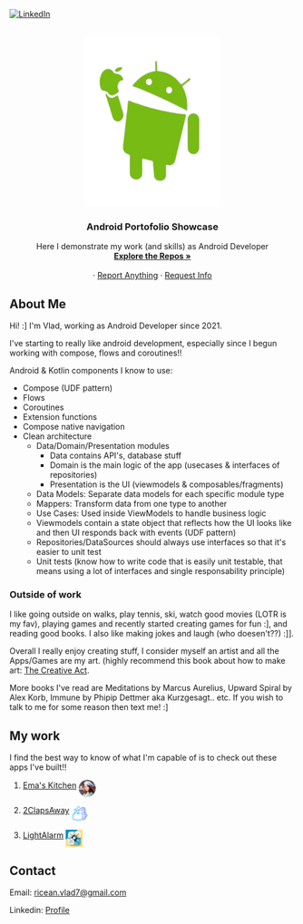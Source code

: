 <!-- Improved compatibility of back to top link: See: https://github.com/othneildrew/Best-README-Template/pull/73 -->
<a name="readme-top"></a>
<!--
*** Thanks for checking out the Best-README-Template. If you have a suggestion
*** that would make this better, please fork the repo and create a pull request
*** or simply open an issue with the tag "enhancement".
*** Don't forget to give the project a star!
*** Thanks again! Now go create something AMAZING! :D
-->



<!-- PROJECT SHIELDS -->
<!--
*** I'm using markdown "reference style" links for readability.
*** Reference links are enclosed in brackets [ ] instead of parentheses ( ).
*** See the bottom of this document for the declaration of the reference variables
*** for contributors-url, forks-url, etc. This is an optional, concise syntax you may use.
*** https://www.markdownguide.org/basic-syntax/#reference-style-links
-->
[![LinkedIn][linkedin-shield]][linkedin-url]

<!-- PROJECT LOGO -->
<br />
<div align="center">
  <a href="https://github.com/othneildrew/Best-README-Template">
    <img src="images/logo2.png" alt="Logo" width="240" height="300">
  </a>

  <h3 align="center">Android Portofolio Showcase</h3>

  <p align="center">
  Here I demonstrate my work (and skills) as Android Developer
   <br />
    <a href="https://github.com/vladr7"><strong>Explore the Repos »</strong></a>
    <br />
    <br />
    ·
    <a href="https://github.com/vladr7/Android-Portofolio-Showcase/issues">Report Anything</a>
    ·
    <a href="https://github.com/vladr7/Android-Portofolio-Showcase/issues">Request Info</a>
  </p>
</div>

## About Me

Hi! :] I'm Vlad, working as Android Developer since 2021. 

I've starting to really like android development, especially since I begun working with compose, flows and coroutines!! 

Android & Kotlin components I know to use:
- Compose (UDF pattern)
- Flows
- Coroutines
- Extension functions
- Compose native navigation 
- Clean architecture
    - Data/Domain/Presentation modules
         - Data contains API's, database stuff
         - Domain is the main logic of the app (usecases & interfaces of repositories)
         - Presentation is the UI (viewmodels & composables/fragments)
    - Data Models: Separate data models for each specific module type
    - Mappers: Transform data from one type to another
    - Use Cases: Used inside ViewModels to handle business logic
    - Viewmodels contain a state object that reflects how the UI looks like and then UI responds back with events (UDF pattern)
    - Repositories/DataSources should always use interfaces so that it's easier to unit test
    - Unit tests (know how to write code that is easily unit testable, that means using a lot of interfaces and single responsability principle)

### Outside of work

I like going outside on walks, play tennis, ski, watch good movies (LOTR is my fav), playing games and recently started creating games for fun :], and reading good books. I also like making jokes and laugh (who doesen't??) :]].

Overall I really enjoy creating stuff, I consider myself an artist and all the Apps/Games are my art. (highly recommend this book about how to make art: [The Creative Act](https://www.goodreads.com/book/show/60965426-the-creative-act). 

More books I've read are Meditations by Marcus Aurelius, Upward Spiral by Alex Korb, Immune by Phipip Dettmer aka Kurzgesagt.. etc. 
If you wish to talk to me for some reason then text me! :]

<!-- GETTING STARTED -->
## My work

I find the best way to know of what I'm capable of is to check out these apps I've built!!

1. [Ema's Kitchen](https://github.com/vladr7/EmaFoods) <img src="https://github.com/vladr7/Android-Portofolio-Showcase/blob/main/images/logoema.png" width="30" align="middle">

2. [2ClapsAway](https://github.com/vladr7/FindMyPhoneClap) <img src="https://github.com/vladr7/Android-Portofolio-Showcase/blob/main/images/logoclap.png" width="30" align="middle">

3. [LightAlarm](https://github.com/vladr7/SunAlarm) <img src="https://github.com/vladr7/Android-Portofolio-Showcase/blob/main/images/logolight.png" width="30" align="middle">


<!-- CONTACT -->
## Contact

Email: ricean.vlad7@gmail.com

Linkedin: [Profile](https://www.linkedin.com/in/vlad-ricean-12155622a/)

<!-- MARKDOWN LINKS & IMAGES -->
<!-- https://www.markdownguide.org/basic-syntax/#reference-style-links -->
[linkedin-shield]: https://img.shields.io/badge/-LinkedIn-black.svg?style=for-the-badge&logo=linkedin&colorB=555
[linkedin-url]: https://www.linkedin.com/in/vlad-ricean-12155622a

